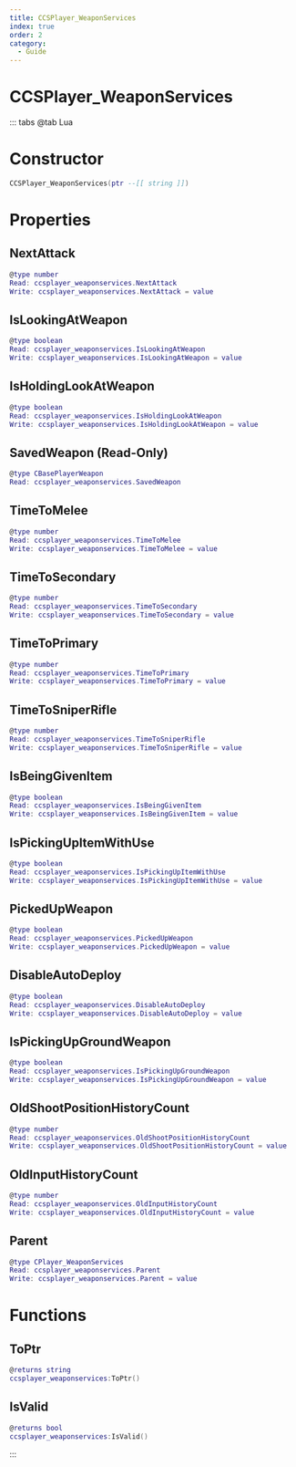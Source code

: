 ```yaml
---
title: CCSPlayer_WeaponServices
index: true
order: 2
category:
  - Guide
---
```


# CCSPlayer_WeaponServices

::: tabs
@tab Lua
# Constructor
```lua
CCSPlayer_WeaponServices(ptr --[[ string ]])
```
# Properties
## NextAttack 
```lua
@type number
Read: ccsplayer_weaponservices.NextAttack
Write: ccsplayer_weaponservices.NextAttack = value
```
## IsLookingAtWeapon 
```lua
@type boolean
Read: ccsplayer_weaponservices.IsLookingAtWeapon
Write: ccsplayer_weaponservices.IsLookingAtWeapon = value
```
## IsHoldingLookAtWeapon 
```lua
@type boolean
Read: ccsplayer_weaponservices.IsHoldingLookAtWeapon
Write: ccsplayer_weaponservices.IsHoldingLookAtWeapon = value
```
## SavedWeapon (Read-Only)
```lua
@type CBasePlayerWeapon
Read: ccsplayer_weaponservices.SavedWeapon
```
## TimeToMelee 
```lua
@type number
Read: ccsplayer_weaponservices.TimeToMelee
Write: ccsplayer_weaponservices.TimeToMelee = value
```
## TimeToSecondary 
```lua
@type number
Read: ccsplayer_weaponservices.TimeToSecondary
Write: ccsplayer_weaponservices.TimeToSecondary = value
```
## TimeToPrimary 
```lua
@type number
Read: ccsplayer_weaponservices.TimeToPrimary
Write: ccsplayer_weaponservices.TimeToPrimary = value
```
## TimeToSniperRifle 
```lua
@type number
Read: ccsplayer_weaponservices.TimeToSniperRifle
Write: ccsplayer_weaponservices.TimeToSniperRifle = value
```
## IsBeingGivenItem 
```lua
@type boolean
Read: ccsplayer_weaponservices.IsBeingGivenItem
Write: ccsplayer_weaponservices.IsBeingGivenItem = value
```
## IsPickingUpItemWithUse 
```lua
@type boolean
Read: ccsplayer_weaponservices.IsPickingUpItemWithUse
Write: ccsplayer_weaponservices.IsPickingUpItemWithUse = value
```
## PickedUpWeapon 
```lua
@type boolean
Read: ccsplayer_weaponservices.PickedUpWeapon
Write: ccsplayer_weaponservices.PickedUpWeapon = value
```
## DisableAutoDeploy 
```lua
@type boolean
Read: ccsplayer_weaponservices.DisableAutoDeploy
Write: ccsplayer_weaponservices.DisableAutoDeploy = value
```
## IsPickingUpGroundWeapon 
```lua
@type boolean
Read: ccsplayer_weaponservices.IsPickingUpGroundWeapon
Write: ccsplayer_weaponservices.IsPickingUpGroundWeapon = value
```
## OldShootPositionHistoryCount 
```lua
@type number
Read: ccsplayer_weaponservices.OldShootPositionHistoryCount
Write: ccsplayer_weaponservices.OldShootPositionHistoryCount = value
```
## OldInputHistoryCount 
```lua
@type number
Read: ccsplayer_weaponservices.OldInputHistoryCount
Write: ccsplayer_weaponservices.OldInputHistoryCount = value
```
## Parent 
```lua
@type CPlayer_WeaponServices
Read: ccsplayer_weaponservices.Parent
Write: ccsplayer_weaponservices.Parent = value
```
# Functions
## ToPtr
```lua
@returns string
ccsplayer_weaponservices:ToPtr()
```
## IsValid
```lua
@returns bool
ccsplayer_weaponservices:IsValid()
```

:::